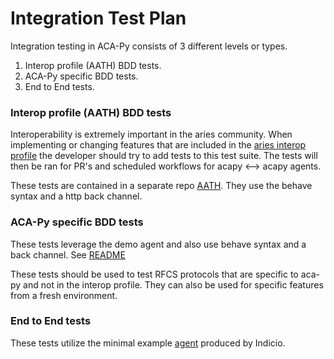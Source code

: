 # Integration Test Plan

Integration testing in ACA-Py consists of 3 different levels or types.
1. Interop profile (AATH) BDD tests. 
2. ACA-Py specific BDD tests.
3. End to End tests.

### Interop profile (AATH) BDD tests

Interoperability is extremely important in the aries community. When implementing or changing features that are included in the [aries interop profile](https://github.com/hyperledger/aries-rfcs/blob/main/concepts/0302-aries-interop-profile/README.md) the developer should try to add tests to this test suite. The tests will then be ran for PR's and scheduled workflows for acapy <--> acapy agents.

These tests are contained in a separate repo [AATH](https://github.com/hyperledger/aries-agent-test-harness). They use the behave syntax and a http back channel. 


### ACA-Py specific BDD tests

These tests leverage the demo agent and also use behave syntax and a back channel. See [README](./BDDTests.md)

These tests should be used to test RFCS protocols that are specific to aca-py and not in the interop profile. They can also be used for specific features from a fresh environment.

### End to End tests

These tests utilize the minimal example [agent](https://github.com/Indicio-tech/acapy-minimal-example) produced by Indicio.  


